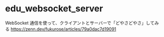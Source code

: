 # edu_websocket_server

WebSocket 通信を使って、クライアントとサーバーで「どやさどやさ」してみる  https://zenn.dev/fukurose/articles/79a0dac7d19091
